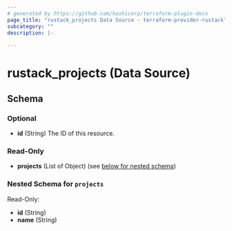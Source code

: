 ```yaml
---
# generated by https://github.com/hashicorp/terraform-plugin-docs
page_title: "rustack_projects Data Source - terraform-provider-rustack"
subcategory: ""
description: |-
  
---
```


# rustack_projects (Data Source)





<!-- schema generated by tfplugindocs -->
## Schema

### Optional

- **id** (String) The ID of this resource.

### Read-Only

- **projects** (List of Object) (see [below for nested schema](#nestedatt--projects))

<a id="nestedatt--projects"></a>
### Nested Schema for `projects`

Read-Only:

- **id** (String)
- **name** (String)


